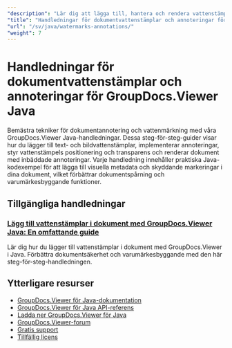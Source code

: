 ```yaml
---
"description": "Lär dig att lägga till, hantera och rendera vattenstämplar och anteckningar i dokument med GroupDocs.Viewer för Java."
"title": "Handledningar för dokumentvattenstämplar och annoteringar för GroupDocs.Viewer Java"
"url": "/sv/java/watermarks-annotations/"
"weight": 7
---
```


# Handledningar för dokumentvattenstämplar och annoteringar för GroupDocs.Viewer Java

Bemästra tekniker för dokumentannotering och vattenmärkning med våra GroupDocs.Viewer Java-handledningar. Dessa steg-för-steg-guider visar hur du lägger till text- och bildvattenstämplar, implementerar annoteringar, styr vattenstämpels positionering och transparens och renderar dokument med inbäddade annoteringar. Varje handledning innehåller praktiska Java-kodexempel för att lägga till visuella metadata och skyddande markeringar i dina dokument, vilket förbättrar dokumentspårning och varumärkesbyggande funktioner.

## Tillgängliga handledningar

### [Lägg till vattenstämplar i dokument med GroupDocs.Viewer Java: En omfattande guide](./groupdocs-viewer-java-add-watermark-documents/)
Lär dig hur du lägger till vattenstämplar i dokument med GroupDocs.Viewer i Java. Förbättra dokumentsäkerhet och varumärkesbyggande med den här steg-för-steg-handledningen.

## Ytterligare resurser

- [GroupDocs.Viewer för Java-dokumentation](https://docs.groupdocs.com/viewer/java/)
- [GroupDocs.Viewer för Java API-referens](https://reference.groupdocs.com/viewer/java/)
- [Ladda ner GroupDocs.Viewer för Java](https://releases.groupdocs.com/viewer/java/)
- [GroupDocs.Viewer-forum](https://forum.groupdocs.com/c/viewer/9)
- [Gratis support](https://forum.groupdocs.com/)
- [Tillfällig licens](https://purchase.groupdocs.com/temporary-license/)